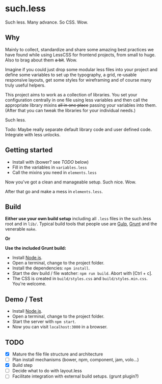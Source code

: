 such.less
=========

Such less. Many advance. So CSS. Wow.

## Why

Mainly to collect, standardize and share some amazing best practices we have found while using LessCSS for frontend projects, from small to huge. Also to brag about them ~~a bit~~. Wow.

Imagine if you could just drop some modular less files into your project and define some variables to set up the typography, a grid, re-usable responsive layouts, get some styles for wireframing and of course many truly useful helpers.

This project aims to work as a collection of libraries. You set your configuration centrally in one file using less variables and then call the appropriate library mixins ~~all in one place~~ passing your variables into them. (After that you can tweak the libraries for your individual needs.)

Such less.

Todo: Maybe really separate default library code and user defined code. Integrate with less unlocks.

## Getting started
- Install with (bower? see *TODO* below)
- Fill in the variables in `variables.less`
- Call the mixins you need in `elements.less`

Now you've got a clean and manageable setup. Such nice. Wow.

After that go and make a mess in `elements.less`.

## Build
__Either use your own build setup__ including all `.less` files in the such.less root and in `lib/`. Typical build tools that people use are [Gulp](https://github.com/gulpjs/gulp/), [Grunt](http://gruntjs.com/) and the venerable `make`.

**Or**

__Use the included Grunt build:__

- Install [Node.js](http://nodejs.org/).
- Open a terminal, change to the project folder.
- Install the dependencies: `npm install`.
- Start the dev build / file watcher: `npm run build`. Abort with [Ctrl + c].
- The CSS is created in `build/styles.css` and `build/styles.min.css`. You're welcome.


## Demo / Test
- Install [Node.js](http://nodejs.org/).
- Open a terminal, change to the project folder.
- Start the server with `npm start`.
- Now you can visit `localhost:3000` in a browser.

## TODO
- [X] Mature the file file structure and architecture
- [ ] Plan install mechanisms (bower, npm, component, jam, volo...)
- [X] Build step
- [ ] Decide what to do with layout.less
- [ ] Facilitate integration with external build setups. (grunt plugin?)
